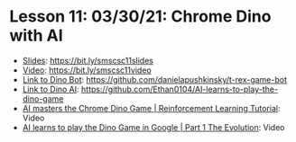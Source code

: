 # Lesson 11: 03/30/21: Chrome Dino with AI
* [Slides](https://bit.ly/compsci17slides): https://bit.ly/smscsc11slides  
* [Video](https://bit.ly/compsci17video):  https://bit.ly/smscsc11video
* [Link to Dino Bot](https://github.com/danielapushkinsky/t-rex-game-bot): https://github.com/danielapushkinsky/t-rex-game-bot
* [Link to Dino AI](https://github.com/Ethan0104/AI-learns-to-play-the-dino-game): https://github.com/Ethan0104/AI-learns-to-play-the-dino-game 
* [AI masters the Chrome Dino Game | Reinforcement Learning Tutorial](https://www.youtube.com/watch?v=WMYG6IEgMfw): Video
* [AI learns to play the Dino Game in Google | Part 1 The Evolution](https://www.youtube.com/watch?v=Zs38KBEEBGk): Video

